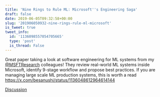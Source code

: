 ```yaml
---
title: 'Nine Rings to Rule ML: Microsoft''s Engineering Saga'
draft: false
date: 2019-06-05T09:32:58+00:00
slug: '201906050932-nine-rings-rule-ml-microsoft'
is_tweet: true
tweet_info:
  id: '1136098557054705665'
  type: 'post'
  is_thread: False
---
```




Great paper taking a look at software engineering for ML systems from my [@MSFTResearch](https://x.com/MSFTResearch) colleagues! They review real-world ML systems inside Microsoft, identify 9-stage workflow and propose best practices. If you are managing large scale ML production systems, this is worth a read <https://x.com/besanushi/status/1136048612964614144>

[Discussion](https://x.com/sytelus/status/1136098557054705665)
